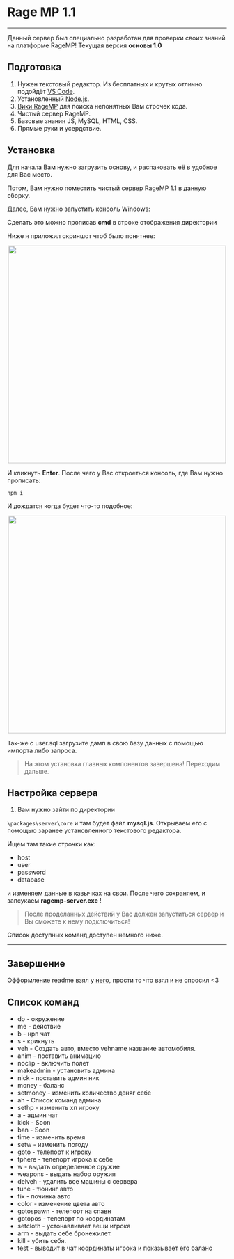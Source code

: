 # Rage MP 1.1


---
Данный сервер был специально разработан для проверки своих знаний на платформе RageMP!
Текущая версия **основы 1.0** 

## Подготовка

1. Нужен текстовый редактор. Из бесплатных и крутых отлично подойдёт [VS Code](https://code.visualstudio.com).
2. Установленный [Node.js](https://nodejs.org/uk/).
3. [Вики RageMP](https://wiki.rage.mp/index.php?title=Main_Page) для поиска непонятных Вам строчек кода.
4. Чистый сервер RageMP.
5. Базовые знания JS, MySQL, HTML, CSS.
6. Прямые руки и усердствие.

## Установка
Для начала Вам нужно загрузить основу, и распаковать её в удобное для Вас место.

Потом, Вам нужно поместить чистый сервер RageMP 1.1 в данную сборку.

Далее, Вам нужно запустить консоль Windows: 

  Сделать это можно прописав **cmd** в строке отображения директории
  
  Ниже я приложил скриншот чтоб было понятнее:
  
<p align="center">
    <img width="500px" src="https://i.imgur.com/b02h8p9.png" />
</p>
  
  И кликнуть **Enter**. После чего у Вас откроеться консоль, где Вам нужно прописать:
  
  ```npm i``` 
  
  И дождатся когда будет что-то подобное:
  
 <p align="center">
    <img width="500px" src="https://i.imgur.com/YWXi0gy.png" />
</p>

Так-же с user.sql загрузите дамп в свою базу данных с помощью импорта либо запроса.

>На этом установка главных компонентов завершена! Переходим дальше.

## Настройка сервера

1. Вам нужно зайти по директории

```\packages\server\core``` и там будет файл **mysql.js**. Открываем его с помощью заранее установленного текстового редактора.

Ищем там такие строчки как: 
* host
* user
* password
* database

и изменяем данные в кавычках на свои. После чего сохраняем, и запсукаем **ragemp-server.exe** !
> После проделанных действий у Вас должен запуститься сервер и Вы сможете к нему подключиться!

Список доступных команд доступен немного ниже.

---

## Завершение

Офформление readme взял у [него](https://github.com/SashaGoncharov19/pavukrp-gamemode), прости то что взял и не спросил <3

## Список команд

* do - окружение
* me - действие
* b - нрп чат
* s - крикнуть
* veh - Создать авто, вместо vehname название автомобиля.
* anim - поставить анимацию
* noclip - включить полет
* makeadmin - установить админа
* nick - поставить админ ник
* money - баланс
* setmoney - изменить количество деняг себе
* ah - Список команд админа
* sethp - изменить хп игроку
* a - админ чат
* kick - Soon
* ban - Soon
* time - изменить время
* setw - изменить погоду
* goto - телепорт к игроку
* tphere - телепорт игрока к себе
* w - выдать определенное оружие
* weapons - выдать набор оружия
* delveh - удалить все машины с сервера
* tune - тюнинг авто
* fix - починка авто
* color - изменение цвета авто
* gotospawn - телепорт на спавн
* gotopos - телепорт по координатам
* setcloth - устонавливает вещи игрока
* arm - выдать себе бронежилет.
* kill - убить себя.
* test - выводит в чат координаты игрока и показывает его баланс
